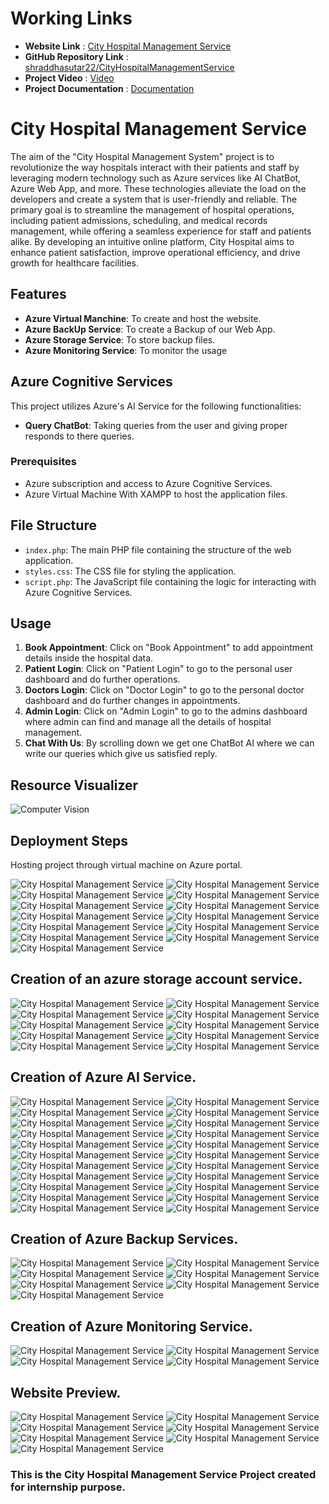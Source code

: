 # Working Links
- **Website Link** : <a href="http://52.136.116.225/City%20hospital%20management%20service/" rel="nofollow">City Hospital Management Service</a>
- **GitHub Repository Link** : <a href="https://github.com/shraddhasutar22/CityHospitalManagementService" rel="nofollow">shraddhasutar22/CityHospitalManagementService</a>
- **Project Video** : <a href="https://drive.google.com/drive/folders/183CLNbKqGKvfNKzvYOLamL9p_JlB8cBm/view?usp=sharing" rel="nofollow">Video</a>
- **Project Documentation** : <a href="https://drive.google.com/file/d/1aPbakzsa6-G7Z8WERGJCZ76n6Vyv9FAu/view?usp=sharing" rel="nofollow">Documentation</a>

# City Hospital Management Service 

The aim of the "City Hospital Management System" project is to revolutionize the way hospitals interact with their patients and staff by leveraging modern technology such as Azure services like AI ChatBot, Azure Web App, and more. These technologies alleviate the load on the developers and create a system that is user-friendly and reliable. The primary goal is to streamline the management of hospital operations, including patient admissions, scheduling, and medical records management, while offering a seamless experience for staff and patients alike. By developing an intuitive online platform, City Hospital aims to enhance patient satisfaction, improve operational efficiency, and drive growth for healthcare facilities.

## Features

- **Azure Virtual Manchine**: To create and host the website.
- **Azure BackUp Service**: To create a Backup of our Web App.
- **Azure Storage Service**: To store backup files.
- **Azure Monitoring Service**: To monitor the usage

## Azure Cognitive Services

This project utilizes Azure's AI Service for the following functionalities:
- **Query ChatBot**: Taking queries from the user and giving proper responds to there queries.

### Prerequisites

- Azure subscription and access to Azure Cognitive Services.
- Azure Virtual Machine With XAMPP to host the application files.

## File Structure

- `index.php`: The main PHP file containing the structure of the web application.
- `styles.css`: The CSS file for styling the application.
- `script.php`: The JavaScript file containing the logic for interacting with Azure Cognitive Services.

## Usage

1. **Book Appointment**: Click on "Book Appointment" to add appointment details inside the hospital data.
2. **Patient Login**: Click on "Patient Login" to go to the personal user dashboard and do further operations.
3. **Doctors Login**: Click on "Doctor Login" to go to the personal doctor dashboard and do further changes in appointments.
4. **Admin Login**: Click on "Admin Login" to go to the admins dashboard where admin can find and manage all the details of hospital management.
5. **Chat With Us**: By scrolling down we get one ChatBot AI where we can write our queries which give us satisfied reply.

## Resource Visualizer

![Computer Vision](https://github.com/shraddhasutar22/CityHospitalManagementService/blob/master/images/Project%20Visualizer.jpg?raw=true)

## Deployment Steps

Hosting project through virtual machine on Azure portal.

![City Hospital Management Service](https://github.com/shraddhasutar22/CityHospitalManagementService/blob/master/images/Image%202.png?raw=true)
![City Hospital Management Service](https://github.com/shraddhasutar22/CityHospitalManagementService/blob/master/images/Image%203.png?raw=true)
![City Hospital Management Service](https://github.com/shraddhasutar22/CityHospitalManagementService/blob/master/images/Image%206.png?raw=true)
![City Hospital Management Service](https://github.com/shraddhasutar22/CityHospitalManagementService/blob/master/images/Image%2012.png?raw=true)
![City Hospital Management Service](https://github.com/shraddhasutar22/CityHospitalManagementService/blob/master/images/image%2013.png?raw=true)
![City Hospital Management Service](https://github.com/shraddhasutar22/CityHospitalManagementService/blob/master/images/Image%2014.png?raw=true)
![City Hospital Management Service](https://github.com/shraddhasutar22/CityHospitalManagementService/blob/master/images/Image%2015.png?raw=true)
![City Hospital Management Service](https://github.com/shraddhasutar22/CityHospitalManagementService/blob/master/images/Image%2016.png?raw=true)
![City Hospital Management Service](https://github.com/shraddhasutar22/CityHospitalManagementService/blob/master/images/Image%2017.png?raw=true)
![City Hospital Management Service](https://github.com/shraddhasutar22/CityHospitalManagementService/blob/master/images/Image%2018.png?raw=true)
![City Hospital Management Service](https://github.com/shraddhasutar22/CityHospitalManagementService/blob/master/images/Image%2019.png?raw=true)
![City Hospital Management Service](https://github.com/shraddhasutar22/CityHospitalManagementService/blob/master/images/Image%2020.png?raw=true)
![City Hospital Management Service](https://github.com/shraddhasutar22/CityHospitalManagementService/blob/master/images/Image%2021.png?raw=true)

## Creation of an azure storage account service.

![City Hospital Management Service](https://github.com/shraddhasutar22/CityHospitalManagementService/blob/master/images/storage%201.png?raw=true)
![City Hospital Management Service](https://github.com/shraddhasutar22/CityHospitalManagementService/blob/master/images/storage%202.png?raw=true)
![City Hospital Management Service](https://github.com/shraddhasutar22/CityHospitalManagementService/blob/master/images/storage%203.png?raw=true)
![City Hospital Management Service](https://github.com/shraddhasutar22/CityHospitalManagementService/blob/master/images/storage%204.png?raw=true)
![City Hospital Management Service](https://github.com/shraddhasutar22/CityHospitalManagementService/blob/master/images/storage%205.png?raw=true)
![City Hospital Management Service](https://github.com/shraddhasutar22/CityHospitalManagementService/blob/master/images/storage%206.png?raw=true)
![City Hospital Management Service](https://github.com/shraddhasutar22/CityHospitalManagementService/blob/master/images/storage%207.png?raw=true)
![City Hospital Management Service](https://github.com/shraddhasutar22/CityHospitalManagementService/blob/master/images/storage%208.png?raw=true)
![City Hospital Management Service](https://github.com/shraddhasutar22/CityHospitalManagementService/blob/master/images/storage%209.png?raw=true)
![City Hospital Management Service](https://github.com/shraddhasutar22/CityHospitalManagementService/blob/master/images/storage%2010.png?raw=true)

## Creation of Azure AI Service.

![City Hospital Management Service](https://github.com/shraddhasutar22/CityHospitalManagementService/blob/master/images/AI%201.png?raw=true)
![City Hospital Management Service](https://github.com/shraddhasutar22/CityHospitalManagementService/blob/master/images/AI%202.png?raw=true)
![City Hospital Management Service](https://github.com/shraddhasutar22/CityHospitalManagementService/blob/master/images/AI%203.png?raw=true)
![City Hospital Management Service](https://github.com/shraddhasutar22/CityHospitalManagementService/blob/master/images/AI%204.png?raw=true)
![City Hospital Management Service](https://github.com/shraddhasutar22/CityHospitalManagementService/blob/master/images/AI%205.png?raw=true)
![City Hospital Management Service](https://github.com/shraddhasutar22/CityHospitalManagementService/blob/master/images/AI%206.png?raw=true)
![City Hospital Management Service](https://github.com/shraddhasutar22/CityHospitalManagementService/blob/master/images/AI%207.png?raw=true)
![City Hospital Management Service](https://github.com/shraddhasutar22/CityHospitalManagementService/blob/master/images/AI%208.png?raw=true)
![City Hospital Management Service](https://github.com/shraddhasutar22/CityHospitalManagementService/blob/master/images/AI%209.png?raw=true)
![City Hospital Management Service](https://github.com/shraddhasutar22/CityHospitalManagementService/blob/master/images/AI%2010.png?raw=true)
![City Hospital Management Service](https://github.com/shraddhasutar22/CityHospitalManagementService/blob/master/images/AI%2011.png?raw=true)
![City Hospital Management Service](https://github.com/shraddhasutar22/CityHospitalManagementService/blob/master/images/AI%2012.png?raw=true)
![City Hospital Management Service](https://github.com/shraddhasutar22/CityHospitalManagementService/blob/master/images/AI%2013.png?raw=true)
![City Hospital Management Service](https://github.com/shraddhasutar22/CityHospitalManagementService/blob/master/images/AI%2014.png?raw=true)
![City Hospital Management Service](https://github.com/shraddhasutar22/CityHospitalManagementService/blob/master/images/AI%2015.png?raw=true)
![City Hospital Management Service](https://github.com/shraddhasutar22/CityHospitalManagementService/blob/master/images/AI%2016.png?raw=true)
![City Hospital Management Service](https://github.com/shraddhasutar22/CityHospitalManagementService/blob/master/images/AI%2017.png?raw=true)
![City Hospital Management Service](https://github.com/shraddhasutar22/CityHospitalManagementService/blob/master/images/AI%2018.png?raw=true)
![City Hospital Management Service](https://github.com/shraddhasutar22/CityHospitalManagementService/blob/master/images/AI%2019.png?raw=true)
![City Hospital Management Service](https://github.com/shraddhasutar22/CityHospitalManagementService/blob/master/images/AI%2020.png?raw=true)
![City Hospital Management Service](https://github.com/shraddhasutar22/CityHospitalManagementService/blob/master/images/AI%2021.png?raw=true)
![City Hospital Management Service](https://github.com/shraddhasutar22/CityHospitalManagementService/blob/master/images/AI%2022.png?raw=true)

## Creation of Azure Backup Services. 

![City Hospital Management Service](https://github.com/shraddhasutar22/CityHospitalManagementService/blob/master/images/backup%201.png?raw=true)
![City Hospital Management Service](https://github.com/shraddhasutar22/CityHospitalManagementService/blob/master/images/backup%202.png?raw=true)
![City Hospital Management Service](https://github.com/shraddhasutar22/CityHospitalManagementService/blob/master/images/backup%203.png?raw=true)
![City Hospital Management Service](https://github.com/shraddhasutar22/CityHospitalManagementService/blob/master/images/backup%204.png?raw=true)
![City Hospital Management Service](https://github.com/shraddhasutar22/CityHospitalManagementService/blob/master/images/backup%205.png?raw=true)
![City Hospital Management Service](https://github.com/shraddhasutar22/CityHospitalManagementService/blob/master/images/backup%206.png?raw=true)
![City Hospital Management Service](https://github.com/shraddhasutar22/CityHospitalManagementService/blob/master/images/backup%207.png?raw=true)

## Creation of Azure Monitoring Service.

![City Hospital Management Service](https://github.com/shraddhasutar22/CityHospitalManagementService/blob/master/images/alert%201.png?raw=true)
![City Hospital Management Service](https://github.com/shraddhasutar22/CityHospitalManagementService/blob/master/images/alert%202.png?raw=true)
![City Hospital Management Service](https://github.com/shraddhasutar22/CityHospitalManagementService/blob/master/images/alert%203.png?raw=true)
![City Hospital Management Service](https://github.com/shraddhasutar22/CityHospitalManagementService/blob/master/images/alert%204.png?raw=true)


## Website Preview.

![City Hospital Management Service](https://github.com/shraddhasutar22/CityHospitalManagementService/blob/master/images/web%201.png?raw=true)
![City Hospital Management Service](https://github.com/shraddhasutar22/CityHospitalManagementService/blob/master/images/web%202.png?raw=true)
![City Hospital Management Service](https://github.com/shraddhasutar22/CityHospitalManagementService/blob/master/images/web%203.png?raw=true)
![City Hospital Management Service](https://github.com/shraddhasutar22/CityHospitalManagementService/blob/master/images/web%204.png?raw=true)
![City Hospital Management Service](https://github.com/shraddhasutar22/CityHospitalManagementService/blob/master/images/web%205.png?raw=true)
![City Hospital Management Service](https://github.com/shraddhasutar22/CityHospitalManagementService/blob/master/images/web%206.png?raw=true)
![City Hospital Management Service](https://github.com/shraddhasutar22/CityHospitalManagementService/blob/master/images/web%207.png?raw=true)


### This is the City Hospital Management Service Project created for internship purpose. 


